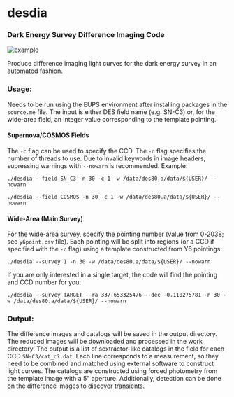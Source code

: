 # desdia
### Dark Energy Survey Difference Imaging Code

![example](https://user-images.githubusercontent.com/13906989/85915997-e4c08b00-b811-11ea-8093-5f2df0d15962.png)

Produce difference imaging light curves for the dark energy survey in an automated fashion.

### Usage:

Needs to be run using the EUPS environment after installing packages in the `source.me` file. The input is either DES field name (e.g. SN-C3) or, for the wide-area field, an integer value corresponding to the template pointing.


#### Supernova/COSMOS Fields

The `-c` flag can be used to specify the CCD. The `-n` flag specifies the number of threads to use. Due to invalid keywords in image headers, supressing warnings with `--nowarn` is recommended. Example:

`./desdia --field SN-C3 -n 30 -c 1 -w /data/des80.a/data/${USER}/ --nowarn`

`./desdia --field COSMOS -n 30 -c 1 -w /data/des80.a/data/${USER}/ --nowarn`


#### Wide-Area (Main Survey)

For the wide-area survey, specify the pointing number (value from 0-2038; see `y6point.csv` file). Each pointing will be split into regions (or a CCD if specified with the `-c` flag) using a template constructed from Y6 pointings:

`./desdia --survey 1 -n 30 -w /data/des80.a/data/${USER}/ --nowarn`

If you are only interested in a single target, the code will find the pointing and CCD number for you:

`./desdia --survey TARGET --ra 337.653325476 --dec -0.110275781 -n 30 -w /data/des80.a/data/${USER}/ --nowarn`

### Output:

The difference images and catalogs will be saved in the output directory. The reduced images will be downloaded and processed in the work directory. The output is a list of sextractor-like catalogs in the field for each CCD `SN-C3/cat_c?.dat`. Each line corresponds to a measurement, so they need to be combined and matched using external software to construct light curves. The catalogs are constructed using forced photometry from the template image with a 5" aperture. Additionally, detection can be done on the difference images to discover transients.
